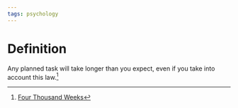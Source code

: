```yaml
---
tags: psychology
---
```


# Definition

Any planned task will take longer than you expect, even if you take into account this law.[^1]

[^1]: [Four Thousand Weeks](zotero://open-pdf/library/items/3DNUXWJK?page=81)